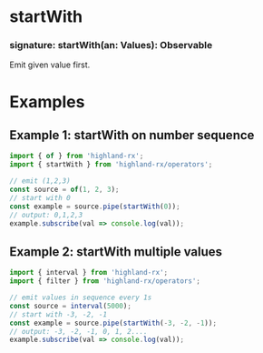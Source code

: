 # startWith
### signature: startWith(an: Values): Observable
Emit given value first.

# Examples
## Example 1: startWith on number sequence
```javascript
import { of } from 'highland-rx';
import { startWith } from 'highland-rx/operators';

// emit (1,2,3)
const source = of(1, 2, 3);
// start with 0
const example = source.pipe(startWith(0));
// output: 0,1,2,3
example.subscribe(val => console.log(val));
```

## Example 2: startWith multiple values
```javascript
import { interval } from 'highland-rx';
import { filter } from 'highland-rx/operators';

// emit values in sequence every 1s
const source = interval(5000);
// start with -3, -2, -1
const example = source.pipe(startWith(-3, -2, -1));
// output: -3, -2, -1, 0, 1, 2....
example.subscribe(val => console.log(val));
```
